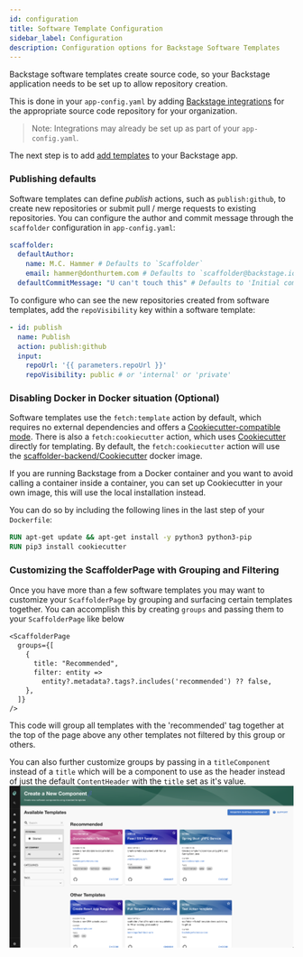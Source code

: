 ```yaml
---
id: configuration
title: Software Template Configuration
sidebar_label: Configuration
description: Configuration options for Backstage Software Templates
---
```


Backstage software templates create source code, so your Backstage application
needs to be set up to allow repository creation.

This is done in your `app-config.yaml` by adding
[Backstage integrations](https://backstage.io/docs/integrations/) for the
appropriate source code repository for your organization.

> Note: Integrations may already be set up as part of your `app-config.yaml`.

The next step is to add
[add templates](http://backstage.io/docs/features/software-templates/adding-templates)
to your Backstage app.

### Publishing defaults

Software templates can define _publish_ actions, such as `publish:github`, to
create new repositories or submit pull / merge requests to existing
repositories. You can configure the author and commit message through the
`scaffolder` configuration in `app-config.yaml`:

```yaml
scaffolder:
  defaultAuthor:
    name: M.C. Hammer # Defaults to `Scaffolder`
    email: hammer@donthurtem.com # Defaults to `scaffolder@backstage.io`
  defaultCommitMessage: "U can't touch this" # Defaults to 'Initial commit'
```

To configure who can see the new repositories created from software templates,
add the `repoVisibility` key within a software template:

```yaml
- id: publish
  name: Publish
  action: publish:github
  input:
    repoUrl: '{{ parameters.repoUrl }}'
    repoVisibility: public # or 'internal' or 'private'
```

### Disabling Docker in Docker situation (Optional)

Software templates use the `fetch:template` action by default, which requires no
external dependencies and offers a
[Cookiecutter-compatible mode](https://backstage.io/docs/features/software-templates/builtin-actions#using-cookiecuttercompat-mode).
There is also a `fetch:cookiecutter` action, which uses
[Cookiecutter](https://github.com/cookiecutter/cookiecutter) directly for
templating. By default, the `fetch:cookiecutter` action will use the
[scaffolder-backend/Cookiecutter](https://github.com/backstage/backstage/blob/master/plugins/scaffolder-backend/scripts/Cookiecutter.dockerfile)
docker image.

If you are running Backstage from a Docker container and you want to avoid
calling a container inside a container, you can set up Cookiecutter in your own
image, this will use the local installation instead.

You can do so by including the following lines in the last step of your
`Dockerfile`:

```Dockerfile
RUN apt-get update && apt-get install -y python3 python3-pip
RUN pip3 install cookiecutter
```

### Customizing the ScaffolderPage with Grouping and Filtering

Once you have more than a few software templates you may want to customize your
`ScaffolderPage` by grouping and surfacing certain templates together. You can
accomplish this by creating `groups` and passing them to your `ScaffolderPage`
like below

```
<ScaffolderPage
  groups={[
    {
      title: "Recommended",
      filter: entity =>
        entity?.metadata?.tags?.includes('recommended') ?? false,
    },
  ]}
/>
```

This code will group all templates with the 'recommended' tag together at the
top of the page above any other templates not filtered by this group or others.

You can also further customize groups by passing in a `titleComponent` instead
of a `title` which will be a component to use as the header instead of just the
default `ContentHeader` with the `title` set as it's value.
![Grouped Templates](../../assets/software-templates/grouped-templates.png)
